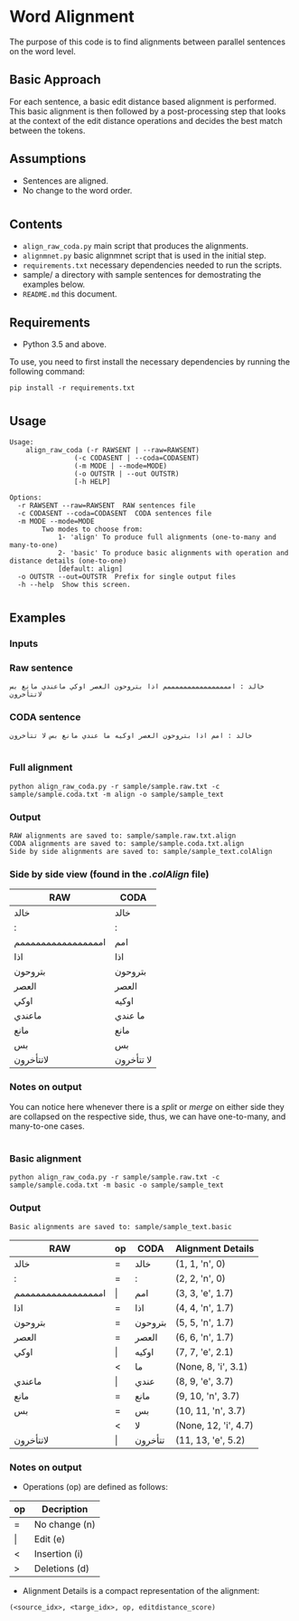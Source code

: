 # Word Alignment

The purpose of this code is to find alignments between parallel sentences on the word level.

## Basic Approach
For each sentence, a basic edit distance based alignment is performed. This basic alignment is then followed by a post-processing step that looks at the context of the edit distance operations and decides the best match between the tokens.

## Assumptions
- Sentences are aligned.
- No change to the word order.
#
## Contents
- `align_raw_coda.py` main script that produces the alignments.
- `alignmnet.py` basic alignmnet script that is used in the initial step.
- `requirements.txt` necessary dependencies needed to run the scripts.
- sample/ a directory with sample sentences for demostrating the examples below.
- `README.md` this document.

## Requirements
- Python 3.5 and above.

To use, you need to first install the necessary dependencies by running the following command:
```
pip install -r requirements.txt
```
#
## Usage
```
Usage:
    align_raw_coda (-r RAWSENT | --raw=RAWSENT)
                (-c CODASENT | --coda=CODASENT)
                (-m MODE | --mode=MODE)
                (-o OUTSTR | --out OUTSTR)
                [-h HELP]

Options:
  -r RAWSENT --raw=RAWSENT  RAW sentences file
  -c CODASENT --coda=CODASENT  CODA sentences file
  -m MODE --mode=MODE  
        Two modes to choose from: 
            1- 'align' To produce full alignments (one-to-many and many-to-one)
            2- 'basic' To produce basic alignments with operation and distance details (one-to-one)
            [default: align]
  -o OUTSTR --out=OUTSTR  Prefix for single output files
  -h --help  Show this screen.
```
#
## Examples

### Inputs
### Raw sentence
```
خالد : اممممممممممممممممم اذا بتروحون العصر اوكي ماعندي مانع بس لاتتأخرون
```
### CODA sentence
```
خالد : امم اذا بتروحون العصر اوكيه ما عندي مانع بس لا تتأخرون
```
#
### Full alignment
```
python align_raw_coda.py -r sample/sample.raw.txt -c sample/sample.coda.txt -m align -o sample/sample_text
```

### Output
```
RAW alignments are saved to: sample/sample.raw.txt.align
CODA alignments are saved to: sample/sample.coda.txt.align
Side by side alignments are saved to: sample/sample_text.colAlign
```
### Side by side view (found in the _.colAlign_ file)

|RAW| CODA|
|---|-----|
|خالد | خالد |
|: | : |
|اممممممممممممممممم | امم |
|اذا | اذا |
|بتروحون | بتروحون |
|العصر | العصر |
|اوكي | اوكيه |
|ماعندي | ما عندي |
|مانع | مانع |
|بس | بس |
|لاتتأخرون | لا تتأخرون |

### Notes on output
You can notice here whenever there is a _split_ or _merge_ on either side they are collapsed on the respective side, thus, we can have one-to-many, and many-to-one cases.

#

### Basic alignment
```
python align_raw_coda.py -r sample/sample.raw.txt -c sample/sample.coda.txt -m basic -o sample/sample_text
```
### Output
```
Basic alignments are saved to: sample/sample_text.basic
```
|RAW|op|CODA|Alignment Details|
|- |- |- |- |
|خالد| =| خالد| (1, 1, 'n', 0)|
|:| =| :| (2, 2, 'n', 0)|
|اممممممممممممممممم| \|| امم| (3, 3, 'e', 1.7)|
|اذا| =| اذا| (4, 4, 'n', 1.7)|
|بتروحون| =| بتروحون| (5, 5, 'n', 1.7)|
|العصر| =| العصر| (6, 6, 'n', 1.7)|
|اوكي| \|| اوكيه| (7, 7, 'e', 2.1)|
| |<| ما|(None, 8, 'i', 3.1)|
|ماعندي| \|| عندي| (8, 9, 'e', 3.7)|
|مانع| =| مانع| (9, 10, 'n', 3.7)|
|بس| =| بس| (10, 11, 'n', 3.7)|
| |<| لا|(None, 12, 'i', 4.7)|
|لاتتأخرون| \|| تتأخرون| (11, 13, 'e', 5.2)|

### Notes on output
- Operations (op) are defined as follows:

|op|Decription|
|-|-|
|=|  No change (n)|
|\||  Edit (e)|
|< | Insertion (i)|
|> | Deletions (d)|

- Alignment Details is a compact representation of the alignment:
```
(<source_idx>, <targe_idx>, op, editdistance_score)
```
